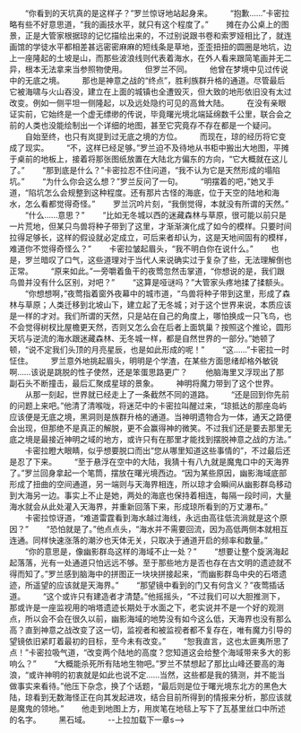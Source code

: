 　　“你看到的天坑真的是这样子？”罗兰惊讶地站起身来。
　　“抱歉……”卡密拉略有些不好意思道，“我的画技水平，就只有这个程度了。”
　　摊在办公桌上的图景，正是大管家根据琼的记忆描绘出来的，不过别说跟书卷和索罗娅相比了，就连画馆的学徒水平都相差甚远密密麻麻的短线条是草地，歪歪扭扭的圆圈是地坑，边上一座隆起的土坡是山，而那些波浪线则代表着海水，在外人看来跟简笔画并无二异，根本无法拿来当参照物使用。
　　但罗兰不同。
　　他曾在梦境中见过传说中的无底之境。
　　那也是神意之战的“终点”，胜利族群升格的通道。尽管最后它被海啸与火山吞没，建立在上面的城镇也全遭毁灭，但大致的地形依旧没有太过改变。例如一侧平坦一侧隆起，以及远处隐约可见的高耸大陆。
　　在没有亲眼证实前，它始终是一个虚无缥缈的传说，毕竟曙光境北端延绵数千公里，联合会之前的人类也没能绘制出一个详细的地图，甚至它究竟存不存在都是一个疑问。
　　自始至终，也只有岚提到过无底之境的方位。
　　而现在，琼的经历将它变成了现实。
　　“不，这样已经足够。”罗兰迫不及待地从书柜中搬出大地图，平摊于桌前的地板上，接着将那张图纸放置在大陆北方偏东的方向，“它大概就在这儿了。”
　　“那到底是什么？”卡密拉忍不住问道，“我不认为它是天然形成的塌陷坑。”
　　“为什么你会这么想？”罗兰反问了一句。
　　“明摆着的吧，”她叉手道，“陷坑怎么会规整到这种程度。还有那片古怪的海底，位于天空的陆地和海水，怎么看都觉得奇怪。”
　　罗兰沉吟片刻，“我倒觉得，本就没有所谓的天然。”
　　“什么……意思？”
　　“比如无冬城以西的迷藏森林与草原，很可能以前只是一片荒地，但某只鸟兽将种子带到了这里，才渐渐演化成了如今的模样。只要时间拉得足够长，这样的假设就必定成立，可后来者却认为，这是天地间固有的模样，难道你不觉得奇怪么？”
　　卡密拉皱起眉头，“我不明白你在说什么。”
　　也是，罗兰暗叹了口气，这些道理对于当代人来说确实过于复杂了些，无法理解倒也正常。
　　“原来如此。”一旁嚼着鱼干的夜莺忽然击掌道，“你想说的是，我们跟鸟兽并没有什么区别，对吧？”
　　“这算是哑谜吗？”大管家头疼地揉了揉额头。
　　“你想想啊，”夜莺指着窗外夜幕中的城市道，“鸟兽将种子带到这里，形成了森林与草原；人类迁移到北坡山下，建立起了无冬城；对于这个世界来说，本质应该是一样的才对。我们所谓的天然，只是站在自己的角度上，哪怕换成一只飞鸟，也不会觉得树杈比屋檐更天然，否则又怎么会在后者上面筑巢？按照这个推论，圆形天坑与逆流的海水跟迷藏森林、无冬城一样，都是自然世界的一部分。”她顿了顿，“说不定我们头顶的月亮星辰，也是如此形成的呢！”
　　“这……”卡密拉一时怔住。
　　罗兰意外地挑起眉头，明明是个学渣，在某些方面思绪却格外敏锐啊……该说是跳脱的性子使然，还是笨蛋思路更广？
　　他脑海里又浮现出了那副石头不断撞击，最后汇聚成星球的景象。
　　神明将魔力带到了这个世界。
　　从那一刻起，世界就已经走上了一条截然不同的道路。
　　“还是回到你先前的问题上来吧。”他清了清喉咙，将迷茫中的卡密拉叫醒过来，“琼抵达的那座岛屿应该便是无底之境，黑洞则是族群升格的通道。当神明遗物合为一体，通天之路便会出现，但那绝不是真正的解脱，更不会赢得神的微笑。不过我们还是要去那里无底之境是最接近神明之域的地方，或许只有在那里才能找到摆脱神意之战的方法。”
　　卡密拉瞪大眼睛，似乎想要脱口而出“您从哪里知道这些事情的”，不过最后还是忍了下来。
　　“至于悬浮在空中的大陆，我猜十有八九就是魔鬼口中的天海界了。”罗兰回身拿起一个笔筒，摆放在曙光境西边。“因为某些原因，幽影海域底部形成了扭曲的空间通道，另一端则与天海界相连，所以琼才会瞬间从幽影群岛移动到大海另一边。事实上不止是她，两处的海底也保持着相连，每隔一段时间，大量海水就会从此处灌入天海界，并重新回落下来，形成琼所看到的万丈瀑布。”
　　卡密拉惊讶道，“难道雷霆看到海水越过海线，永远由高往低流淌就是这个原因？”
　　“恐怕就是了。”他点点头，“海水并不需要回流，因为高低两侧本就相互连通。同样快速涨落的潮汐也天体无关，只取决于通道开启的频率和数量。”
　　“你的意思是，像幽影群岛这样的海域不止一处？”
　　“想要让整个旋涡海起起落落，光有一处通道只怕远远不够。至于那些地方是否也存在古文明的遗迹就不得而知了。”罗兰感到脑海中的拼图正一块块拼接起来，“而幽影群岛中央的石塔遗迹，所遥望的应该就是天海界。”
　　“那望镜中看到的门又有何含义？”夜莺插话道。
　　“这个或许只有建造者才清楚。”他摇摇头，“不过我们可以大胆推测下，那或许是一座监视用的哨塔遗迹长期处于水面之下，老实说并不是一个好的观测点，所以会不会在很久以前，幽影海域的地势没有如今这么低，天海界也没有那么高？直到神意之战改变了这一切，监视者和被监视者都不复存在，唯有魔力引导的望镜依旧紧盯着最初的目标，至今未有改变。”
　　“恕我直言，这也太匪夷所思了点！”卡密拉吸气道，“改变两个陆地的高度？您知道这会给整个海域带来多大的影响么？”
　　“大概能杀死所有陆地生物吧。”罗兰不禁想起了那比山峰还要高的海浪，“或许神明的初衷就是如此也说不定……当然，这些都是我的猜测，并不能当做事实来看待。”他压下杂念，换了个话题，“最后则是位于曙光境东北方的黑色大陆，琼看到无数海怪正在向其发起进攻，结合目前所得到的情报来分析，那应该就是魔鬼的领地。”
　　他走到地图上方，用炭笔在地毯上写下了瓦基里丝口中所述的名字。
　　黑石域。
　　--上拉加载下一章s-->